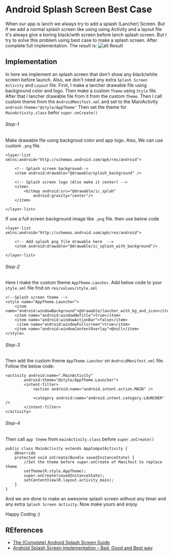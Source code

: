 # Android Splash Screen Best Case
When our app is lanch we always try to add a splash (Lancher) Screen. But If we add a normal splash screen like using using Activity and a layout file 
it's always give a boring black/with screen before lanch splash screen. But I try to solve this problem using best case to make a splash screen.
After complete full implementation. The result is: 
![alt Result](../data/example.gif.png?raw=true)

## Implementation
In here we implement an splash screen that don't show any black/white screen before launch. Also, we don't need any extra `Splash Screen Activity` and `Layout` file.
First, I make a lancher drawable file using background color and logo. Then make a custom `Theme` using `Style` file. 
After that I lancher drawable file from it from the custom `Theme`. Then I call custom theme from the `AndroidMenifest.xml` and set to the ManiActivity `android:theme="@style/AppTheme"`
Then set the theme for `MainActivity.class` befor `super.onCreate()`

###### Step-1
Make drawable file using backgroud color and app logo. Also, We can use custom `.png` file.

```
<layer-list xmlns:android="http://schemas.android.com/apk/res/android">

    <!-- Splash screen background-->
    <item android:drawable="@drawable/splash_background" />

    <!-- Splash screen logo (Also make it center) -->
    <item>
        <bitmap android:src="@drawable/ic_splah"
            android:gravity="center"/>
    </item>

</layer-list>
```

If use a full screen background image like `.png` file. then use below code 
```
<layer-list xmlns:android="http://schemas.android.com/apk/res/android">

    <!-- Add splash png file drawable here  -->
    <item android:drawable="@drawable/ic_splash_with_background"/>

</layer-list>
```

###### Step-2
Here I make the custom theme `AppTheme.Lancher`. Add below code to your `style.xml` file find on `res/values/style.xml`
```
<!--Splash screen theme -->
<style name="AppTheme.Launcher">
    <item name="android:windowBackground">@drawable/lancher_with_bg_and_icon</item>
    <item name="android:windowNoTitle">true</item>
    <item name="android:windowActionBar">false</item>
     <item name="android:windowFullscreen">true</item>
    <item name="android:windowContentOverlay">@null</item>
</style>
```

###### Step-3 
Then add the custom theme `AppTheme.Lancher` on `AndroidMenifest.xml` file. Follow the below code:
```
<activity android:name=".MainActivity"
        android:theme="@style/AppTheme.Launcher">
        <intent-filter>
            <action android:name="android.intent.action.MAIN" />

            <category android:name="android.intent.category.LAUNCHER" />
        </intent-filter>
</activity>
```

###### Step-4
Then call `app theme` from `mainActivity.class` before `super.onCreate()` 
```
public class MainActivity extends AppCompatActivity {
    @Override
    protected void onCreate(Bundle savedInstanceState) {
        //Set the theme before super.onCreate of Manifest to replace theme
        setTheme(R.style.AppTheme);
        super.onCreate(savedInstanceState);
        setContentView(R.layout.activity_main);
    }
}
```

And we are done to make an awesome splash screen without any timer and any extra `Splash Screen Activity`.
Now make yours and enjoy.

Happy Coding :)

## REferences 
- [The (Complete) Android Splash Screen Guide](https://android.jlelse.eu/the-complete-android-splash-screen-guide-c7db82bce565) 
- [Android Splash Screen Implementation – Bad, Good and Best way](https://hellohasan.com/2018/07/24/android-splash-screen-bad-good-best-right-way/)
 